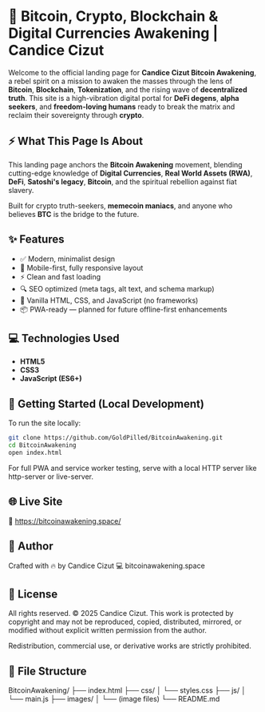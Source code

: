 # 🧠 Bitcoin, Crypto, Blockchain & Digital Currencies Awakening | Candice Cizut

Welcome to the official landing page for **Candice Cizut Bitcoin Awakening**, a rebel spirit on a mission to awaken the masses through the lens of **Bitcoin**, **Blockchain**, **Tokenization**, and the rising wave of **decentralized truth**. This site is a high-vibration digital portal for **DeFi degens**, **alpha seekers**, and **freedom-loving humans** ready to break the matrix and reclaim their sovereignty through **crypto**.

## ⚡ What This Page Is About

This landing page anchors the **Bitcoin Awakening** movement, blending cutting-edge knowledge of **Digital Currencies**, **Real World Assets (RWA)**, **DeFi**, **Satoshi's legacy**, **Bitcoin**, and the spiritual rebellion against fiat slavery.

Built for crypto truth-seekers, **memecoin maniacs**, and anyone who believes **BTC** is the bridge to the future.

## ✨ Features
- ✅ Modern, minimalist design
- 📱 Mobile-first, fully responsive layout
- ⚡ Clean and fast loading
- 🔍 SEO optimized (meta tags, alt text, and schema markup)
- 🧩 Vanilla HTML, CSS, and JavaScript (no frameworks)
- 📦 PWA-ready — planned for future offline-first enhancements

## 💻 Technologies Used
- **HTML5**
- **CSS3**
- **JavaScript (ES6+)**

## 🚀 Getting Started (Local Development)

To run the site locally:

```bash
git clone https://github.com/GoldPilled/BitcoinAwakening.git
cd BitcoinAwakening
open index.html
```
For full PWA and service worker testing, serve with a local HTTP server like http-server or live-server.

## 🌐 Live Site
🔗 https://bitcoinawakening.space/

## 👤 Author
Crafted with 🔥 by Candice Cizut
💻 bitcoinawakening.space

## 🚫 License
All rights reserved.
© 2025 Candice Cizut. This work is protected by copyright and may not be reproduced, copied, distributed, mirrored, or modified without explicit written permission from the author.

Redistribution, commercial use, or derivative works are strictly prohibited.

## 📁 File Structure
BitcoinAwakening/
├── index.html
├── css/
│   └── styles.css
├── js/
│   └── main.js
├── images/
│   └── (image files)
└── README.md